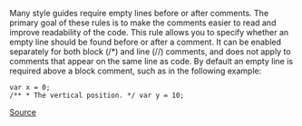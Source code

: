 Many style guides require empty lines before or after comments. The primary goal of these rules is to make the comments easier to read and improve readability of the code.
This rule allows you to specify whether an empty line should be found before or after a comment. It can be enabled separately for both block (/*) and line (//) comments, and does not apply to comments that appear on the same line as code.
By default an empty line is required above a block comment, such as in the following example:

```
var x = 0;
/** * The vertical position. */ var y = 10;

```

[Source](http://eslint.org/docs/rules/lines-around-comment)
